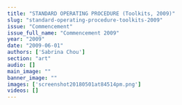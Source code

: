 ```yaml
---
title: "STANDARD OPERATING PROCEDURE (Toolkits, 2009)"
slug: "standard-operating-procedure-toolkits-2009"
issue: "Commencement"
issue_full_name: "Commencement 2009"
year: "2009"
date: "2009-06-01"
authors: ['Sabrina Chou']
section: "art"
audio: []
main_image: ""
banner_image: ""
images: ['screenshot20180501at84514pm.png']
videos: []
---
```


